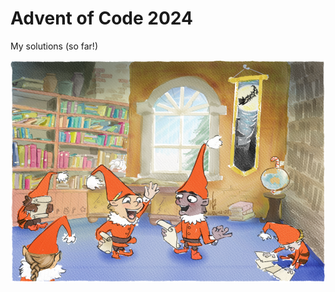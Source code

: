 # Advent of Code 2024

My solutions (so far!)

![hero image](./readme_assets/Day%201%20-%20Historians%20Office%20Small.png)